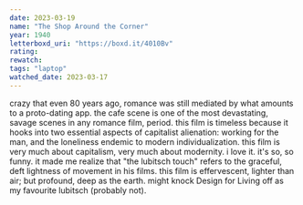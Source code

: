 ```yaml
---
date: 2023-03-19
name: "The Shop Around the Corner"
year: 1940
letterboxd_uri: "https://boxd.it/4010Bv"
rating: 
rewatch: 
tags: "laptop"
watched_date: 2023-03-17
---
```


crazy that even 80 years ago, romance was still mediated by what amounts to a proto-dating app. the cafe scene is one of the most devastating, savage scenes in any romance film, period. this film is timeless because it hooks into two essential aspects of capitalist alienation: working for the man, and the loneliness endemic to modern individualization. this film is very much about capitalism, very much about modernity. i love it. it's so, so funny. it made me realize that "the lubitsch touch" refers to the graceful, deft lightness of movement in his films. this film is effervescent, lighter than air; but profound, deep as the earth. might knock Design for Living off as my favourite lubitsch (probably not).
